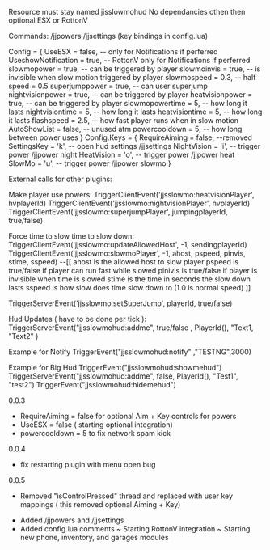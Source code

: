 Resource must stay named jjsslowmohud
No dependancies othen then optional ESX or RottonV

Commands:
/jjpowers
/jjsettings
(key bindings in config.lua)


Config = {
  UseESX = false, -- only for Notifications if perferred
  UseshowNotification = true, -- RottonV only for Notifications if perferred
  slowmopower = true,  -- can be triggered by player
  slowmoinvis = true, -- is invisible when slow motion triggered by player
  slowmospeed = 0.3, -- half speed = 0.5
  superjumppower = true, -- can user superjump
  nightvisionpower = true, -- can be triggered by player
  heatvisionpower = true, -- can be triggered by player
  slowmopowertime = 5, -- how long it lasts
  nightvisiontime = 5, -- how long it lasts
  heatvisiontime = 5, -- how long it lasts
  flashspeed = 2.5, -- how fast player runs when in slow motion
  AutoShowList = false, -- unused atm
  powercooldown = 5, -- how long between power uses
}
Config.Keys = {
  RequireAiming = false, --removed
  SettingsKey = 'k',  -- open hud settings /jjsettings
  NightVision = 'i', -- trigger power /jjpower night
  HeatVision = 'o',  -- trigger power /jjpower heat
  SlowMo = 'u', -- trigger power /jjpower slowmo
}




External calls for other plugins:

Make player  use powers:
TriggerClientEvent('jjsslowmo:heatvisionPlayer', hvplayerId)
TriggerClientEvent('jjsslowmo:nightvisionPlayer', nvplayerId)
TriggerClientEvent('jjsslowmo:superjumpPlayer', jumpingplayerId, true/false)

Force time to slow time to slow down:
TriggerClientEvent('jjsslowmo:updateAllowedHost', -1, sendingplayerId)
TriggerClientEvent('jjsslowmo:slowmoPlayer', -1, ahost, pspeed, pinvis, stime, sspeed) 
--[[ ahost is the allowed host to slow player 
    pspeed is true/false if player can run fast while slowed
    pinivis is true/false if player is invisible when time is slowed
    stime is the time in seconds the slow down lasts
    sspeed is how slow does time slow down to  (1.0 is normal speed)
    ]]


TriggerServerEvent('jjsslowmo:setSuperJump', playerId, true/false) 

Hud Updates ( have to be done per tick ):
TriggerServerEvent("jjsslowmohud:addme", true/false , PlayerId(), "Text1, "Text2" )


Example for Notify
TriggerEvent("jjsslowmohud:notify" ,"TESTNG",3000)


Example for Big Hud 
TriggerEvent("jjsslowmohud:showmehud")
TriggerServerEvent("jjsslowmohud:addme", false, PlayerId(), "Test1", "test2")
TriggerEvent("jjsslowmohud:hidemehud")


0.0.3
+ RequireAiming = false   for optional Aim + Key controls for powers
+ UseESX = false  ( starting optional integration)
+ powercooldown = 5 to fix network spam kick

 0.0.4
+ fix restarting plugin with menu open bug

0.0.5
- Removed "isControlPressed" thread and replaced with user key mappings ( this removed optional Aiming + Key)
+ Added /jjpowers and /jjsettings
+ Added config.lua comments
~ Starting RottonV integration
~ Starting new phone, inventory, and garages modules
 